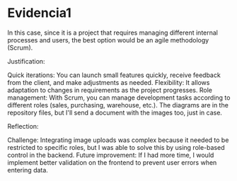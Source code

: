 # Evidencia1
In this case, since it is a project that requires managing different internal processes and users, the best option would be an agile methodology (Scrum).

Justification:

Quick iterations: You can launch small features quickly, receive feedback from the client, and make adjustments as needed.
Flexibility: It allows adaptation to changes in requirements as the project progresses.
Role management: With Scrum, you can manage development tasks according to different roles (sales, purchasing, warehouse, etc.).
The diagrams are in the repository files, but I'll send a document with the images too, just in case.

Reflection:

Challenge: Integrating image uploads was complex because it needed to be restricted to specific roles, but I was able to solve this by using role-based control in the backend.
Future improvement: If I had more time, I would implement better validation on the frontend to prevent user errors when entering data.
